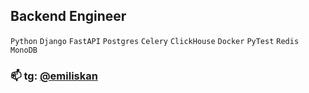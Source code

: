 ## Backend Engineer

`Python` `Django` `FastAPI` `Postgres` `Celery` `ClickHouse` `Docker` `PyTest` `Redis` `MonoDB`

### 📫 tg: [@emiliskan](https://t.me/emiliskan)
